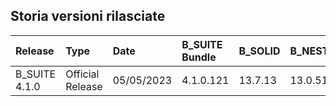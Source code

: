 
**Storia versioni rilasciate**
-------------------------------------------------------------

| Release       | Type              | Date       | B_SUITE Bundle | B_SOLID | B_NEST      | B_LABEL   | B_REPOSITORY | B_OPTI    |
| :------------ | :---------------- | :--------- | :------------- | :------ | :---------- | :-------- | :----------- | :-------- |
| B_SUITE 4.1.0 | Official Release | 05/05/2023 | 4.1.0.121     | 13.7.13 | 13.0.511.0  | 13.1.3.0  | 9.0.162.0    | 2.0.466.0 |

